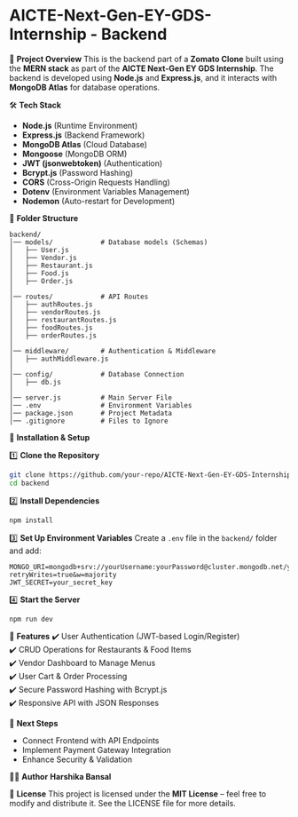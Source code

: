 # AICTE-Next-Gen-EY-GDS-Internship - Backend

📌 **Project Overview**
This is the backend part of a **Zomato Clone** built using the **MERN stack** as part of the **AICTE Next-Gen EY GDS Internship**. The backend is developed using **Node.js** and **Express.js**, and it interacts with **MongoDB Atlas** for database operations.

🛠️ **Tech Stack**
- **Node.js** (Runtime Environment)
- **Express.js** (Backend Framework)
- **MongoDB Atlas** (Cloud Database)
- **Mongoose** (MongoDB ORM)
- **JWT (jsonwebtoken)** (Authentication)
- **Bcrypt.js** (Password Hashing)
- **CORS** (Cross-Origin Requests Handling)
- **Dotenv** (Environment Variables Management)
- **Nodemon** (Auto-restart for Development)

📂 **Folder Structure**
```
backend/
│── models/            # Database models (Schemas)
│   ├── User.js
│   ├── Vendor.js
│   ├── Restaurant.js
│   ├── Food.js
│   ├── Order.js
│
│── routes/            # API Routes
│   ├── authRoutes.js
│   ├── vendorRoutes.js
│   ├── restaurantRoutes.js
│   ├── foodRoutes.js
│   ├── orderRoutes.js
│
│── middleware/        # Authentication & Middleware
│   ├── authMiddleware.js
│
│── config/            # Database Connection
│   ├── db.js
│
│── server.js          # Main Server File
│── .env               # Environment Variables
│── package.json       # Project Metadata
│── .gitignore         # Files to Ignore
```

🚀 **Installation & Setup**

1️⃣ **Clone the Repository**
```sh
git clone https://github.com/your-repo/AICTE-Next-Gen-EY-GDS-Internship.git
cd backend
```

2️⃣ **Install Dependencies**
```sh
npm install
```

3️⃣ **Set Up Environment Variables**
Create a `.env` file in the `backend/` folder and add:
```
MONGO_URI=mongodb+srv://yourUsername:yourPassword@cluster.mongodb.net/yourDB?retryWrites=true&w=majority
JWT_SECRET=your_secret_key
```

4️⃣ **Start the Server**
```sh
npm run dev
```

🔧 **Features**
✔️ User Authentication (JWT-based Login/Register)  
✔️ CRUD Operations for Restaurants & Food Items  
✔️ Vendor Dashboard to Manage Menus  
✔️ User Cart & Order Processing  
✔️ Secure Password Hashing with Bcrypt.js  
✔️ Responsive API with JSON Responses  

📌 **Next Steps**
- Connect Frontend with API Endpoints
- Implement Payment Gateway Integration
- Enhance Security & Validation

👩‍💻 **Author**
**Harshika Bansal**

📜 **License**
This project is licensed under the **MIT License** – feel free to modify and distribute it. See the LICENSE file for more details.
